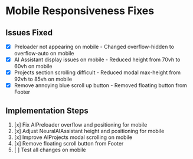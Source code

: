 # Mobile Responsiveness Fixes

## Issues Fixed
- [x] Preloader not appearing on mobile - Changed overflow-hidden to overflow-auto on mobile
- [x] AI Assistant display issues on mobile - Reduced height from 70vh to 60vh on mobile
- [x] Projects section scrolling difficult - Reduced modal max-height from 92vh to 85vh on mobile
- [x] Remove annoying blue scroll up button - Removed floating button from Footer

## Implementation Steps
1. [x] Fix AIPreloader overflow and positioning for mobile
2. [x] Adjust NeuralAIAssistant height and positioning for mobile
3. [x] Improve AIProjects modal scrolling on mobile
4. [x] Remove floating scroll button from Footer
5. [ ] Test all changes on mobile
